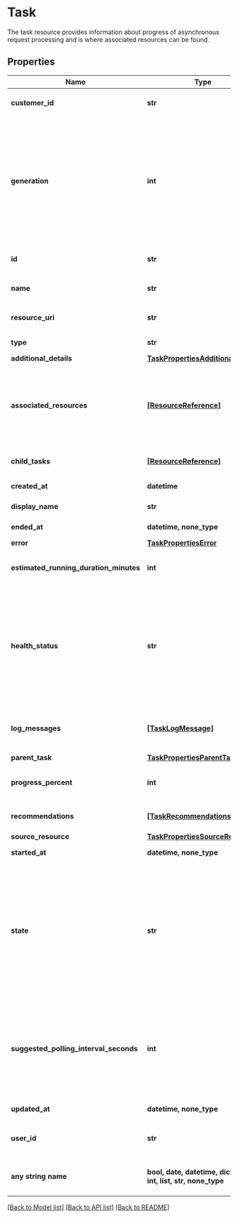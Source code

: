 # Task

The task resource provides information about progress of asynchronous request processing and is where associated resources can be found. 

## Properties
Name | Type | Description | Notes
------------ | ------------- | ------------- | -------------
**customer_id** | **str** | The customer application identifier | [optional] [readonly] 
**generation** | **int** | A monotonically increasing value. This value updates when the resource is updated and can be used as a short way to determine if a resource has changed or which of two different copies of a resource is more up to date. | [optional] [readonly] 
**id** | **str** | An identifier for the resource, usually a UUID. | [optional] [readonly] 
**name** | **str** | A system specified name for the resource. | [optional] 
**resource_uri** | **str** | The &#39;self&#39; reference for this resource. | [optional] [readonly] 
**type** | **str** | The type of resource. | [optional] [readonly] 
**additional_details** | [**TaskPropertiesAdditionalDetails**](TaskPropertiesAdditionalDetails.md) |  | [optional] 
**associated_resources** | [**[ResourceReference]**](ResourceReference.md) | Resources that are associated with the task. These may be created by the task or other resources that are involved in the task. | [optional] 
**child_tasks** | [**[ResourceReference]**](ResourceReference.md) | A list of sub-tasks that were initiated by this task. | [optional] 
**created_at** | **datetime** | The time this task was created. | [optional] 
**display_name** | **str** | The displayed name for the task. | [optional] 
**ended_at** | **datetime, none_type** | The time this task completed. | [optional] 
**error** | [**TaskPropertiesError**](TaskPropertiesError.md) |  | [optional] 
**estimated_running_duration_minutes** | **int** | An estimate of how long the task will run before completing. | [optional] 
**health_status** | **str** | The health status indicates if any errors or problems have been encountered during the processing of the task.  Expected values are OK, ERROR, WARNING, UNKNOWN, and UNSPECIFIED.  | [optional] 
**log_messages** | [**[TaskLogMessage]**](TaskLogMessage.md) | Time stamped messages that record the progress of the task. | [optional] 
**parent_task** | [**TaskPropertiesParentTask**](TaskPropertiesParentTask.md) |  | [optional] 
**progress_percent** | **int** | A percentage representation of progress to completion. | [optional] 
**recommendations** | [**[TaskRecommendations]**](TaskRecommendations.md) | Recommendations on how to fix failing tasks. | [optional] 
**source_resource** | [**TaskPropertiesSourceResource**](TaskPropertiesSourceResource.md) |  | [optional] 
**started_at** | **datetime, none_type** | The time this task was started. | [optional] 
**state** | **str** | A message to indicate the current state of the task, for example the current step in a workflow. Expected values are INITIALIZED, RUNNING, FAILED, SUCCEEDED, TIMEDOUT, PAUSED, and UNSPECIFIED.  | [optional] 
**suggested_polling_interval_seconds** | **int** | This attribute suggests a suitable interval to use when polling for progress. Where specified this will be based on the frequency with which the task is likely to be updated. | [optional] 
**updated_at** | **datetime, none_type** | The time this task was last updated. | [optional] 
**user_id** | **str** | The ID or email address of the user that initiated the task. | [optional] 
**any string name** | **bool, date, datetime, dict, float, int, list, str, none_type** | any string name can be used but the value must be the correct type | [optional]

[[Back to Model list]](../README.md#documentation-for-models) [[Back to API list]](../README.md#documentation-for-api-endpoints) [[Back to README]](../README.md)


